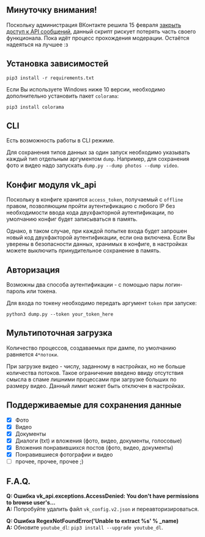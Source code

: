 ## Минуточку внимания!
Поскольку администрация ВКонтакте решила 15 февраля [закрыть доступ к API сообщений](https://vk.com/dev/messages_api), данный скрипт рискует потерять часть своего функционала. Пока идёт процесс прохождения модерации. Остаётся надеяться на лучшее :з

## Установка зависимостей
```
pip3 install -r requirements.txt
```

Если Вы используете Windows ниже 10 версии, необходимо дополнительно установить пакет `colorama`:
```
pip3 install colorama
```

## CLI
Есть возможность работы в CLI режиме.

Для сохранения типов данных за один запуск необходимо указывать каждый тип отдельным аргументом `dump`.
Например, для сохранения фото и видео надо запускать `dump.py --dump photos --dump video`.

## Конфиг модуля vk_api
Поскольку в конфиге хранится `access_token`, получаемый с `offline` правом, позволяющим пройти аутентификацию с любого IP без необходимости ввода кода двухфакторной аутентификации, по умолчанию конфиг будет записываться в память.

Однако, в таком случае, при каждой попытке входа будет запрошен новый код двухфакторой аутентификации, если она включена. Если Вы уверены в безопасности данных, хранимых в конфиге, в настройках можете выключить принудительное сохранение в память.

## Авторизация
Возможны два способа аутентификации - с помощью пары логин-пароль или токена.

Для входа по токену необходимо передать аргумент `token` при запуске:
```
python3 dump.py --token your_token_here
```

## Мультипоточная загрузка
Количество процессов, создаваемых при дампе, по умолчанию равняется `4*потоки`.

При загрузке видео - числу, заданному в настройках, но не больше количества потоков.
Такое ограничение введено ввиду отсутствия смысла в спаме лишними процессами при загрузке больших по размеру видео.
Данный лимит может быть отключен в настройках.

## Поддерживаемые для сохранения данные
- [x] Фото
- [x] Видео
- [x] Документы
- [x] Диалоги (txt) и вложения (фото, видео, документы, голосовые)
- [x] Вложения понравившихся постов (фото, видео, документы)
- [x] Понравившиеся фотографии и видео
- [ ] прочее, прочее, прочее ;)

## F.A.Q.
**Q: Ошибка vk_api.exceptions.AccessDenied: You don't have permissions to browse user's...**\
**A:** Попробуйте удалить файл `vk_config.v2.json` и переавторизироваться.

**Q: Ошибка RegexNotFoundError('Unable to extract %s' % _name)**\
**A:** Обновите `youtube_dl`: `pip3 install --upgrade youtube_dl`.
